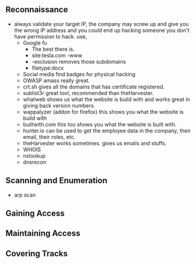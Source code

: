## Reconnaissance
- always validate your target IP, the company may screw up and give you the wrong iP address and you could end up hacking someone you don't have permission to hack.
	use,
	- Google fu
		- The best there is. 
		- site:tesla.com -www 
		- -exclusion removes those subdomains
		- filetype:docx
	- Social media
		find badges for physical hacking 
	- OWASP amass
		really great.
	- crt.sh
		gives all the domains that has certificate registered.
	- sublist3r
		great tool, recommended than theHarvester.
	- whatweb
		shows us what the website is build with and works great in giving back version numbers.
	- wappalyzer (addon for firefox)
		this shows you what the website is build with
	- builtwith.com
		this too shows you what the website is built with.
	- hunter.io
		can be used to get the employee data in the company, their email, their roles, etc.
	- theHarvester 
		works sometimes. gives us emails and stuffs.
	- WHOIS
	- nslookup
	- dnsrecon
## Scanning and Enumeration
- arp scan 
## Gaining Access
## Maintaining Access
## Covering Tracks
